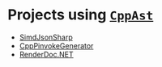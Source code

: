 Projects using [```CppAst```](https://github.com/xoofx/CppAst)
=====
* [SimdJsonSharp](https://github.com/EgorBo/SimdJsonSharp)
* [CppPinvokeGenerator](https://github.com/EgorBo/CppPinvokeGenerator)
* [RenderDoc.NET](https://github.com/WaveEngine/RenderDoc.NET/blob/master/RenderDocGen/RenderDocGen/CsCodeGenerator.cs)
